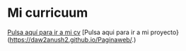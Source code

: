 # Mi curricuum
[Pulsa aquí para ir a mi cv]( https://daw2anush2.github.io/curriculum/)
[Pulsa aqui para ir a mi proyecto} (https://daw2anush2.github.io/Paginaweb/.)
